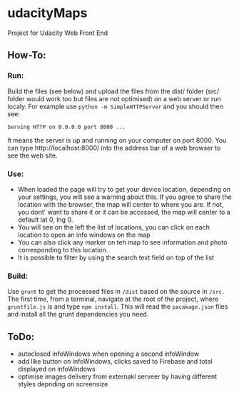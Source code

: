 # udacityMaps
Project for Udacity Web Front End

## How-To:

### Run:
Build the files (see below) and upload the files from the dist/ folder (src/ folder would work too but files are not optimised) on a web server or run localy. For example use ```python -m SimpleHTTPServer``` and you should then see:
```
Serving HTTP on 0.0.0.0 port 8000 ...
```
It means the server is up and running on your computer on port 8000. You can type http://localhost:8000/ into the address bar of a web browser to see the web site.

### Use:
- When loaded the page will try to get your device location, depending on your settings, you will see a warning about this. If you agree to share the location with the browser, the map will center to where you are. If not, you dont' want to share it or it can be accessed, the map will center to a default lat 0, lng 0.
- You will see on the left the list of locations, you can click on each location to open an info windows on the map
- You can also click any marker on teh map to see information and photo corresponding to this location.
- It is possible to filter by using the search text field on top of the list

### Build:
Use ```grunt``` to get the processed files in ```/dist``` based on the source in ```/src```.
The first time, from a terminal, navigate at the root of the project, where ```gruntfile.js``` is and type ```npm install```. This will read the ```pacakage.json``` files and install all the grunt dependencies you need.

## ToDo:
- autoclosed infoWindows  when opening a second infoWindow
- add like button on infoWindows, clicks saved to Firebase and total displayed on infoWindows
- optimise images delivery from externakl serveer by having different styles depnding on screensize
